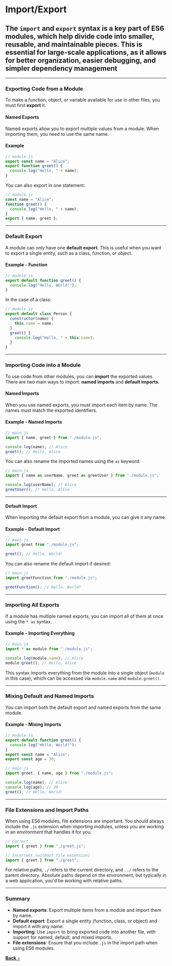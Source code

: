 # Import/Export

## The `import` and `export` syntax is a key part of **ES6 modules**, which help divide code into smaller, reusable, and maintainable pieces. This is essential for large-scale applications, as it allows for better organization, easier debugging, and simpler dependency management

---

### Exporting Code from a Module

To make a function, object, or variable available for use in other files, you must first **export** it.

#### Named Exports

Named exports allow you to export multiple values from a module. When importing them, you need to use the same name.

#### Example

```js
// module.js
export const name = "Alice";
export function greet() {
  console.log("Hello, " + name);
}
```

You can also export in one statement:

```js
// module.js
const name = "Alice";
function greet() {
  console.log("Hello, " + name);
}
export { name, greet };
```

---

### Default Export

A module can only have one **default export**. This is useful when you want to export a single entity, such as a class, function, or object.

#### Example - Function

```js
// module.js
export default function greet() {
  console.log("Hello, World!");
}
```

In the case of a class:

```js
// module.js
export default class Person {
  constructor(name) {
    this.name = name;
  }
  greet() {
    console.log("Hello, " + this.name);
  }
}
```

---

### Importing Code into a Module

To use code from other modules, you can **import** the exported values. There are two main ways to import: **named imports** and **default imports**.

#### Named Imports

When you use named exports, you must import each item by name. The names must match the exported identifiers.

#### Example - Named Imports

```js
// main.js
import { name, greet } from "./module.js";

console.log(name); // Alice
greet(); // Hello, Alice
```

You can also rename the imported names using the `as` keyword:

```js
// main.js
import { name as userName, greet as greetUser } from "./module.js";

console.log(userName); // Alice
greetUser(); // Hello, Alice
```

---

#### Default Import

When importing the default export from a module, you can give it any name.

#### Example - Default Import

```js
// main.js
import greet from "./module.js";

greet(); // Hello, World!
```

You can also rename the default import if desired:

```js
// main.js
import greetFunction from "./module.js";

greetFunction(); // Hello, World!
```

---

### Importing All Exports

If a module has multiple named exports, you can import all of them at once using the `* as` syntax.

#### Example - Importing Everything

```js
// main.js
import * as module from "./module.js";

console.log(module.name); // Alice
module.greet(); // Hello, Alice
```

This syntax imports everything from the module into a single object (`module` in this case), which can be accessed via `module.name` and `module.greet()`.

---

### Mixing Default and Named Imports

You can import both the default export and named exports from the same module.

#### Example - Mixing Imports

```js
// module.js
export default function greet() {
  console.log("Hello, World!");
}
export const name = "Alice";
export const age = 30;

// main.js
import greet, { name, age } from "./module.js";

console.log(name); // Alice
console.log(age); // 30
greet(); // Hello, World!
```

---

### File Extensions and Import Paths

When using ES6 modules, file extensions are important. You should always include the `.js` extension when importing modules, unless you are working in an environment that handles it for you.

```js
// Correct
import { greet } from "./greet.js";

// Incorrect (without file extension)
import { greet } from "./greet";
```

For relative paths, `./` refers to the current directory, and `../` refers to the parent directory. Absolute paths depend on the environment, but typically in a web application, you'd be working with relative paths.

---

### Summary

- **Named exports**: Export multiple items from a module and import them by name.
- **Default export**: Export a single entity (function, class, or object) and import it with any name.
- **Importing**: Use `import` to bring exported code into another file, with support for named, default, and mixed imports.
- **File extensions**: Ensure that you include `.js` in the import path when using ES6 modules.

[**Back** ⤴️](https://github.com/Stei-ITstudents/Javascript-Concepts_Before-ReactJs/tree/main)
